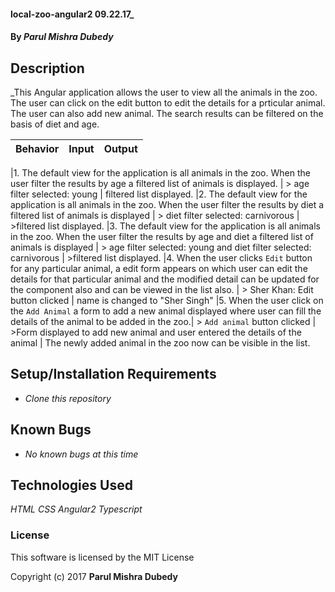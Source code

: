 #### local-zoo-angular2 09.22.17_

#### By _**Parul Mishra Dubedy**_

## Description

_This Angular application allows the user to view all the animals in the zoo. The user can click on the edit button to edit the details for a prticular animal. The user can also add new animal. The search results can be filtered on the basis of diet and age.

| Behavior  | Input  | Output  |
|---|---|---|

|1.  The default view for the application is all animals in the zoo. When the user filter the results by age a filtered list of animals is displayed. | > age filter selected:  young | filtered list displayed.
|2.  The default view for the application is all animals in the zoo. When the user filter the results by diet a filtered list of animals is displayed | > diet filter selected:  carnivorous | >filtered list displayed.
|3.  The default view for the application is all animals in the zoo. When the user filter the results by age and diet a filtered list of animals is displayed | > age filter selected: young and diet filter selected:  carnivorous | >filtered list displayed.
|4.  When the user clicks `Edit` button for any particular animal, a edit form appears on which user can edit the details for that particular animal and the modified detail can be updated for the component also and can be viewed in the list also. | > Sher Khan: Edit button clicked | name is changed to "Sher Singh"
|5.  When the user click on the `Add Animal` a form to add a new animal displayed where user can fill the details of the animal to be added in the zoo.| > `Add animal` button clicked | >Form displayed to add new animal and user entered the details of the animal | The newly added animal in the zoo now can be visible in the list.  


## Setup/Installation Requirements

* _Clone this repository_

## Known Bugs

* _No known bugs at this time_

## Technologies Used

_HTML_
_CSS_
_Angular2_
_Typescript_

### License

This software is licensed by the MIT License

Copyright (c) 2017 **Parul Mishra Dubedy**
